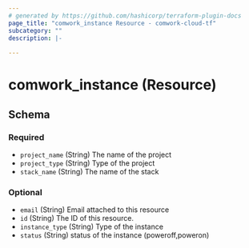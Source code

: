 ```yaml
---
# generated by https://github.com/hashicorp/terraform-plugin-docs
page_title: "comwork_instance Resource - comwork-cloud-tf"
subcategory: ""
description: |-
  
---
```


# comwork_instance (Resource)





<!-- schema generated by tfplugindocs -->
## Schema

### Required

- `project_name` (String) The name of the project
- `project_type` (String) Type of the project
- `stack_name` (String) The name of the stack

### Optional

- `email` (String) Email attached to this resource
- `id` (String) The ID of this resource.
- `instance_type` (String) Type of the instance
- `status` (String) status of the instance (poweroff,poweron)


